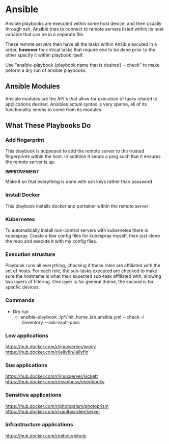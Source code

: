 # Ansible

Ansible playbooks are executed within some host device, and then usually through ssh, Ansible tries to connect to remote servers listed within its host variable that can be in a seperate file.

These remote servers then have all the tasks within Ansible excuted in a order, **however** for critical tasks that require one to be done prior to the other specify it within playbook itself.

Use "ansible-playbook {playbook name that is desired} --check" to make peform a dry run of ansible playbooks.

## Ansible Modules
Ansible modules are the API's that allow for execution of tasks related to applications desired. Ansibles actual syntax is very sparse,
all of its functionality seems to come from its modules.

## What These Playbooks Do

### Add fingerprint

This playbook is supposed to add the remote server to the trusted fingerprints within the host. In addition it sends a ping such that it ensures the remote server is up.

***IMPROVEMENT*** 

Make it so that everything is done with ssh keys rather than password


### Install Docker

This playbook installs docker and portainer within the remote server


### Kubernetes

To automatically install non-control servers with kubernetes there is kubespray.
Create a few config files for kubespray myself, then just clone the repo and execute it with my config files.

### Execution structure
Playbook runs all everything, checking if these roles are affiliated with the set of hosts. For each role, the sub-tasks executed are checked to make sure the hostname is what their expected sub-task affiliated with, allowing two layers of filtering. One layer is for general theme, the second is for specfic devices.

### Commands
- Dry run
    - ansible-playbook ./p*/init_home_lab.ansible.yml --check -i ./inventory --ask-vault-pass


### Low applications
https://hub.docker.com/r/linuxserver/grocy
https://hub.docker.com/r/jellyfin/jellyfin

### Sus applications
https://hub.docker.com/r/linuxserver/jackett
https://hub.docker.com/r/evanbuss/openbooks


### Sensitive applications
https://hub.docker.com/r/photoprism/photoprism
https://hub.docker.com/r/vaultwarden/server


### Infrastructure applications
https://hub.docker.com/r/pihole/pihole
